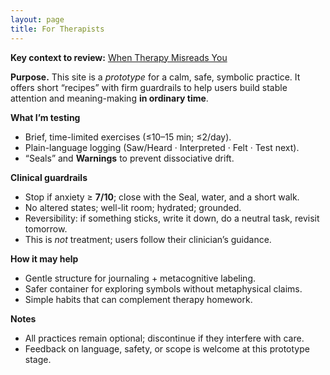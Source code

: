 ```yaml
---
layout: page
title: For Therapists
---
```


**Key context to review:** [When Therapy Misreads You](/therapy-misreads-you/)


**Purpose.** This site is a *prototype* for a calm, safe, symbolic practice. It offers short “recipes” with firm guardrails to help users build stable attention and meaning-making **in ordinary time**.

**What I’m testing**
- Brief, time-limited exercises (≤10–15 min; ≤2/day).
- Plain-language logging (Saw/Heard · Interpreted · Felt · Test next).
- “Seals” and **Warnings** to prevent dissociative drift.

**Clinical guardrails**
- Stop if anxiety ≥ **7/10**; close with the Seal, water, and a short walk.
- No altered states; well-lit room; hydrated; grounded.
- Reversibility: if something sticks, write it down, do a neutral task, revisit tomorrow.
- This is *not* treatment; users follow their clinician’s guidance.

**How it may help**
- Gentle structure for journaling + metacognitive labeling.
- Safer container for exploring symbols without metaphysical claims.
- Simple habits that can complement therapy homework.

**Notes**
- All practices remain optional; discontinue if they interfere with care.
- Feedback on language, safety, or scope is welcome at this prototype stage.

